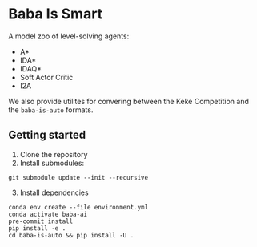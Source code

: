 # Baba Is Smart

A model zoo of level-solving agents:

- A\*
- IDA\*
- IDAQ\*
- Soft Actor Critic
- I2A

We also provide utilites for convering between the Keke Competition and the `baba-is-auto` formats.

## Getting started

1. Clone the repository
2. Install submodules:

```
git submodule update --init --recursive
```

3. Install dependencies

```
conda env create --file environment.yml
conda activate baba-ai
pre-commit install
pip install -e .
cd baba-is-auto && pip install -U .
```
